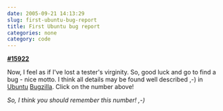 ```yaml
---
date: 2005-09-21 14:13:29
slug: first-ubuntu-bug-report
title: First Ubuntu bug report
categories: none
category: code
---
```


[**#15922**](https://bugzilla.ubuntu.com/show_bug.cgi?id=15922)


Now, I feel as if I've lost a tester's virginity. So, good luck and go to find a bug - nice motto. 
I think all details may be found well described ,-) 
in [Ubuntu](http://www.ubuntu.com/) [Bugzilla](https://bugzilla.ubuntu.com). 
Click on the number above!


_So, I think you should remember this number! ,-)_
